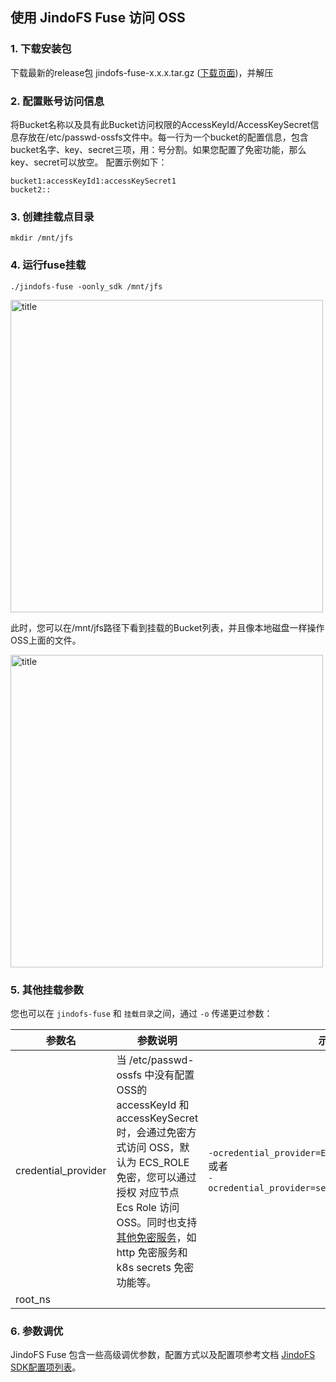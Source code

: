 
## 使用 JindoFS Fuse 访问 OSS

### 1. 下载安装包
下载最新的release包 jindofs-fuse-x.x.x.tar.gz ([下载页面](/docs/jindofs_sdk_download.md))，并解压


### 2. 配置账号访问信息
将Bucket名称以及具有此Bucket访问权限的AccessKeyId/AccessKeySecret信息存放在/etc/passwd-ossfs文件中。每一行为一个bucket的配置信息，包含bucket名字、key、secret三项，用：号分割。如果您配置了免密功能，那么key、secret可以放空。
配置示例如下：

```
bucket1:accessKeyId1:accessKeySecret1
bucket2::
```

### 3. 创建挂载点目录

```
mkdir /mnt/jfs
```

### 4. 运行fuse挂载

```
./jindofs-fuse -oonly_sdk /mnt/jfs
```

<img src="/pic/jindofs_fuse_2_oss_1.png" alt="title" width="500"/>


此时，您可以在/mnt/jfs路径下看到挂载的Bucket列表，并且像本地磁盘一样操作OSS上面的文件。

<img src="/pic/jindofs_fuse_2_oss_2.png" alt="title" width="500"/>

### 5. 其他挂载参数

您也可以在 `jindofs-fuse` 和 `挂载目录`之间，通过 `-o` 传递更过参数：

| 参数名              | 参数说明                                                     | 示例                                                         |
| ------------------- | ------------------------------------------------------------ | ------------------------------------------------------------ |
| credential_provider | 当 /etc/passwd-ossfs 中没有配置 OSS的 accessKeyId 和 accessKeySecret 时，会通过免密方式访问 OSS，默认为 ECS_ROLE 免密，您可以通过授权 对应节点 Ecs Role 访问 OSS。同时也支持[其他免密服务](../jindofs_sdk_credential_provider.md)，如 http 免密服务和 k8s secrets 免密功能等。 | `-ocredential_provider=ECS_ROLE`  <br/> 或者<br/> `-ocredential_provider=secrets:///secrets_prefix/` |
| root_ns             |                                                              |                                                              |



### 6. 参数调优

JindoFS Fuse 包含一些高级调优参数，配置方式以及配置项参考文档 [JindoFS SDK配置项列表](../jindofs_sdk_configuration_list.md)。

